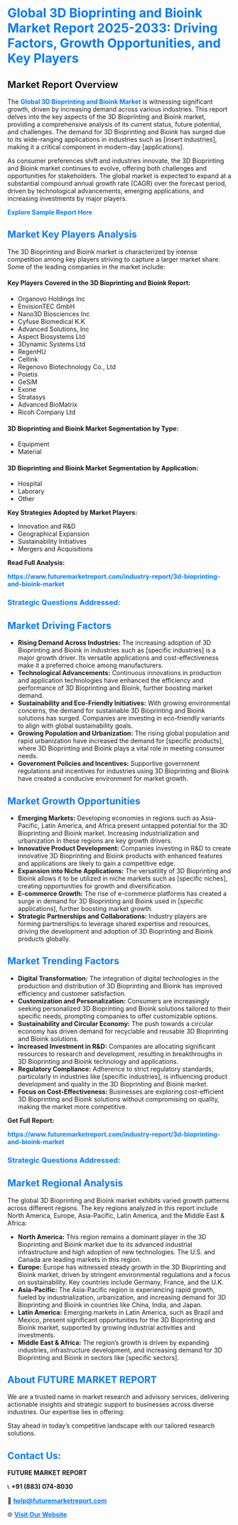 <h1 style="color: #007BFF;">Global 3D Bioprinting and Bioink Market Report 2025-2033: Driving Factors, Growth Opportunities, and Key Players</h1>

<section id="overview">
<h2>Market Report Overview</h2>
<p>The <a href="https://www.futuremarketreport.com/industry-report/3d-bioprinting-and-bioink-market" style="color: #007BFF; text-decoration: none;"><strong>Global 3D Bioprinting and Bioink Market</strong></a> is witnessing significant growth, driven by increasing demand across various industries. This report delves into the key aspects of the 3D Bioprinting and Bioink market, providing a comprehensive analysis of its current status, future potential, and challenges. The demand for 3D Bioprinting and Bioink has surged due to its wide-ranging applications in industries such as [insert industries], making it a critical component in modern-day [applications].</p>
<p>As consumer preferences shift and industries innovate, the 3D Bioprinting and Bioink market continues to evolve, offering both challenges and opportunities for stakeholders. The global market is expected to expand at a substantial compound annual growth rate (CAGR) over the forecast period, driven by technological advancements, emerging applications, and increasing investments by major players.</p>
</section>

<section id="overview">
<p><a href="https://www.futuremarketreport.com/request-sample/reportId=27752" style="color: #007BFF; text-decoration: none;"><strong>Explore Sample Report Here</strong></a></p>
</section>

<section id="key-players">
<h2 style="color: #007BFF;">Market Key Players Analysis</h2>
<p>The 3D Bioprinting and Bioink market is characterized by intense competition among key players striving to capture a larger market share. Some of the leading companies in the market include:</p>
<h4>Key Players Covered in the 3D Bioprinting and Bioink Report:</h4>
<ul><li>Organovo Holdings Inc</li><li>EnvisionTEC GmbH</li><li>Nano3D Biosciences Inc</li><li>Cyfuse Biomedical K.K</li><li>Advanced Solutions, Inc</li><li>Aspect Biosystems Ltd</li><li>3Dynamic Systems Ltd</li><li>RegenHU</li><li>Cellink</li><li>Regenovo Biotechnology Co., Ltd</li><li>Poietis</li><li>GeSiM</li><li>Exone</li><li>Stratasys</li><li>Advanced BioMatrix</li><li>Ricoh Company Ltd</li></ul>
<h4>3D Bioprinting and Bioink Market Segmentation by Type:</h4>
<ul><li>Equipment</li><li>Material</li></ul>

<h4>3D Bioprinting and Bioink Market Segmentation by Application:</h4>
<ul><li>Hospital</li><li>Laborary</li><li>Other</li></ul>
<p><strong>Key Strategies Adopted by Market Players:</strong></p>
<ul>
<li>Innovation and R&D</li>
<li>Geographical Expansion</li>
<li>Sustainability Initiatives</li>
<li>Mergers and Acquisitions</li>
</ul>
</section>

<section>
<p><strong>Read Full Analysis: </strong></p><a href="https://www.futuremarketreport.com/industry-report/3d-bioprinting-and-bioink-market" style="color: #007BFF; text-decoration: none;"><strong>https://www.futuremarketreport.com/industry-report/3d-bioprinting-and-bioink-market</strong></a>
<h3 style="color: #007BFF;">Strategic Questions Addressed:</h3>
</section>

<section id="driving-factors">
<h2 style="color: #007BFF;">Market Driving Factors</h2>
<ul>
<li><strong>Rising Demand Across Industries:</strong> The increasing adoption of 3D Bioprinting and Bioink in industries such as [specific industries] is a major growth driver. Its versatile applications and cost-effectiveness make it a preferred choice among manufacturers.</li>
<li><strong>Technological Advancements:</strong> Continuous innovations in production and application technologies have enhanced the efficiency and performance of 3D Bioprinting and Bioink, further boosting market demand.</li>
<li><strong>Sustainability and Eco-Friendly Initiatives:</strong> With growing environmental concerns, the demand for sustainable 3D Bioprinting and Bioink solutions has surged. Companies are investing in eco-friendly variants to align with global sustainability goals.</li>
<li><strong>Growing Population and Urbanization:</strong> The rising global population and rapid urbanization have increased the demand for [specific products], where 3D Bioprinting and Bioink plays a vital role in meeting consumer needs.</li>
<li><strong>Government Policies and Incentives:</strong> Supportive government regulations and incentives for industries using 3D Bioprinting and Bioink have created a conducive environment for market growth.</li>
</ul>
</section>

<section id="growth-opportunities">
<h2 style="color: #007BFF;">Market Growth Opportunities</h2>
<ul>
<li><strong>Emerging Markets:</strong> Developing economies in regions such as Asia-Pacific, Latin America, and Africa present untapped potential for the 3D Bioprinting and Bioink market. Increasing industrialization and urbanization in these regions are key growth drivers.</li>
<li><strong>Innovative Product Development:</strong> Companies investing in R&D to create innovative 3D Bioprinting and Bioink products with enhanced features and applications are likely to gain a competitive edge.</li>
<li><strong>Expansion into Niche Applications:</strong> The versatility of 3D Bioprinting and Bioink allows it to be utilized in niche markets such as [specific niches], creating opportunities for growth and diversification.</li>
<li><strong>E-commerce Growth:</strong> The rise of e-commerce platforms has created a surge in demand for 3D Bioprinting and Bioink used in [specific applications], further boosting market growth.</li>
<li><strong>Strategic Partnerships and Collaborations:</strong> Industry players are forming partnerships to leverage shared expertise and resources, driving the development and adoption of 3D Bioprinting and Bioink products globally.</li>
</ul>
</section>

<section id="trending-factors">
<h2 style="color: #007BFF;">Market Trending Factors</h2>
<ul>
<li><strong>Digital Transformation:</strong> The integration of digital technologies in the production and distribution of 3D Bioprinting and Bioink has improved efficiency and customer satisfaction.</li>
<li><strong>Customization and Personalization:</strong> Consumers are increasingly seeking personalized 3D Bioprinting and Bioink solutions tailored to their specific needs, prompting companies to offer customizable options.</li>
<li><strong>Sustainability and Circular Economy:</strong> The push towards a circular economy has driven demand for recyclable and reusable 3D Bioprinting and Bioink solutions.</li>
<li><strong>Increased Investment in R&D:</strong> Companies are allocating significant resources to research and development, resulting in breakthroughs in 3D Bioprinting and Bioink technology and applications.</li>
<li><strong>Regulatory Compliance:</strong> Adherence to strict regulatory standards, particularly in industries like [specific industries], is influencing product development and quality in the 3D Bioprinting and Bioink market.</li>
<li><strong>Focus on Cost-Effectiveness:</strong> Businesses are exploring cost-efficient 3D Bioprinting and Bioink solutions without compromising on quality, making the market more competitive.</li>
</ul>
</section>

<section>
<p><strong>Get Full Report: </strong></p><a href="https://www.futuremarketreport.com/industry-report/3d-bioprinting-and-bioink-market" style="color: #007BFF; text-decoration: none;"><strong>https://www.futuremarketreport.com/industry-report/3d-bioprinting-and-bioink-market</strong></a>
<h3 style="color: #007BFF;">Strategic Questions Addressed:</h3>
</section>


<section id="regional-analysis">
<h2 style="color: #007BFF;">Market Regional Analysis</h2>
<p>The global 3D Bioprinting and Bioink market exhibits varied growth patterns across different regions. The key regions analyzed in this report include North America, Europe, Asia-Pacific, Latin America, and the Middle East & Africa:</p>
<ul>
<li><strong>North America:</strong> This region remains a dominant player in the 3D Bioprinting and Bioink market due to its advanced industrial infrastructure and high adoption of new technologies. The U.S. and Canada are leading markets in this region.</li>
<li><strong>Europe:</strong> Europe has witnessed steady growth in the 3D Bioprinting and Bioink market, driven by stringent environmental regulations and a focus on sustainability. Key countries include Germany, France, and the U.K.</li>
<li><strong>Asia-Pacific:</strong> The Asia-Pacific region is experiencing rapid growth, fueled by industrialization, urbanization, and increasing demand for 3D Bioprinting and Bioink in countries like China, India, and Japan.</li>
<li><strong>Latin America:</strong> Emerging markets in Latin America, such as Brazil and Mexico, present significant opportunities for the 3D Bioprinting and Bioink market, supported by growing industrial activities and investments.</li>
<li><strong>Middle East & Africa:</strong> The region’s growth is driven by expanding industries, infrastructure development, and increasing demand for 3D Bioprinting and Bioink in sectors like [specific sectors].</li>
</ul>
</section>

<footer>
<h2 style="color: #007BFF;">About FUTURE MARKET REPORT</h2>
<p>We are a trusted name in market research and advisory services, delivering actionable insights and strategic support to businesses across diverse industries. Our expertise lies in offering:</p>

<p>Stay ahead in today’s competitive landscape with our tailored research solutions.</p>

<h2 style="color: #007BFF;">Contact Us:</h2>
<p><strong>FUTURE MARKET REPORT</strong></p>
<p>📞 <strong>+91 (883) 074-8030</strong></p>
<p>📧 <strong><a href="mailto:help@futuremarketreport.com" style="color: #007BFF;">help@futuremarketreport.com</a></strong></p>
<p>🌐 <strong><a href="https://www.futuremarketreport.com/" style="color: #007BFF;">Visit Our Website</a></strong></p>
</footer>